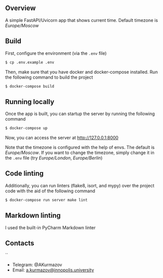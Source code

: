 ## Overview
A simple FastAPI/Uvicorn app that shows current time. Default timezone is *Europe/Moscow*

## Build
First, configure the environment (via the `.env` file)

```bash
$ cp .env.example .env
```

Then, make sure that you have docker and docker-compose installed. Run the following command to build the project

```bash
$ docker-compose build
```

## Running locally
Once the app is built, you can startup the server by running the following command 

```bash
$ docker-compose up
```

Now, you can access the server at http://127.0.0.1:8000

Note that the timezone is configured with the help of envs. The default is *Europe/Moscow*.
If you want to change the timezone, simply change it in the `.env` file (try *Europe/London*, *Europe/Berlin*)

## Code linting
Additionally, you can run linters (flake8, isort, and mypy) over the project code with the aid of the following command

```bash
$ docker-compose run server make lint
```

## Markdown linting

I used the built-in PyCharm Markdown linter

## Contacts
``
* Telegram: @AKurmazov
* Email: a.kurmazov@innopolis.university
